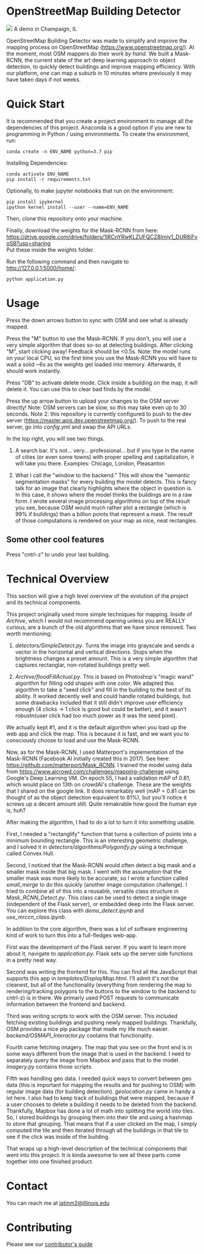 # OpenStreetMap Building Detector

![](demo.gif)
A demo in Champaign, IL

OpenStreetMap Building Detector was made to simplify and improve the mapping process on OpenStreetMap (https://www.openstreetmap.org/). At the moment, most OSM mappers do their work _by hand_. We built a Mask-RCNN, the current state of the art deep learning approach to object detection, to quickly detect buildings and improve mapping efficiency. With our platform, one can map a suburb in 10 minutes where previously it may have taken days if not weeks.

# Quick Start
It is recommended that you create a project environment to manage all the dependencies of this project. Anaconda is a good option if you are new to programming in Python / using environments.
To create the environment, run:
```
conda create -n ENV_NAME python=3.7 pip
```
Installing Dependencies:

```
conda activate ENV_NAME
pip install -r requirements.txt
```
Optionally, to make jupyter notebooks that run on the environment:
```
pip install ipykernel
ipython kernel install --user --name=ENV_NAME
```
Then, clone this repository onto your machine.

Finally, download the weights for the Mask-RCNN from here: https://drive.google.com/drive/folders/1IRCnYRwKLZUFQCZ8Imiy1_DUR8iFvoSB?usp=sharing <br>
Put these inside the _weights_ folder.

Run the following command and then navigate to http://127.0.0.1:5000/home/:
```
python application.py
```

# Usage
Press the down arrows button to sync with OSM and see what is already mapped.

Press the "M" button to use the Mask-RCNN. If you don't, you will use a very simple algorithm that does so-so at detecting buildings. After clicking "M", start clicking away! Feedback should be <0.5s. Note: the model runs on your local CPU, so the first time you use the Mask-RCNN you will have to wait a solid ~6s as the weights get loaded into memory. Afterwards, it should work instantly.

Press "DB" to activate delete mode. Click inside a building on the map, it will delete it. You can use this to clear bad finds by the model.

Press the up arrow button to upload your changes to the OSM server directly! Note: OSM servers can be slow, so this may take even up to 30 seconds. Note 2: this repository is currently configured to push to the dev server (https://master.apis.dev.openstreetmap.org/). To push to the real server, go into _config.yml_ and swap the API URLs.

In the top right, you will see two things.

1. A search bar. It's not... very... professional... but if you type in the name of cities (or even some towns) with proper spelling and capitalization, it will take you there. Examples: Chicago, London, Pleasanton

2. What I call the "window to the backend." This will show the "semantic segmentation masks" for every building the model detects. This is fancy talk for an image that clearly highlights where the object in question is. In this case, it shows where the model thinks the buildings are in a raw form. I wrote several image processing algorithms on top of the result you see, because OSM would much rather plot a rectangle (which is 99% if buildings) than a billion points that represent a mask. The result of those computations is rendered on your map as nice, neat rectangles.

## Some other cool features

Press "cntrl-z" to undo your last building.

# Technical Overview

This section will give a high level overview of the evolution of the project and its technical components. <br>

This project originally used more simple techniques for mapping. Inside of _Archive_, which I would not recommend opening unless you are REALLY curious, are a bunch of the old algorithms that we have since removed. Two worth mentioning:

1. _detectors/SimpleDetect.py_. Turns the image into grayscale and sends a vector in the horizontal and vertical directions. Stops when the brightness changes a preset amount. This is a very simple algorithm that captures rectanglar, non-rotated buildings pretty well.

2. _Archive/floodFillActual.py_. This is based on Photoshop's "magic wand" algorithm for filling odd shapes with one color. We adapted this algorithm to take a "seed click" and fill in the building to the best of its ability. It worked decently well and could handle rotated buildings, but some drawbacks included that it still didn't improve user efficiency enough (4 clicks -> 1 click is good but could be better), and it wasn't robustn(user click had too much power as it was the seed pixel).

We actually kept #1, and it is the default algorithm when you load up the web app and click the map. This is because it is fast, and we want you to consciously choose to load and use the Mask-RCNN.

Now, as for the Mask-RCNN, I used Matterport's implementation of the Mask-RCNN (Facebook AI initially created this in 2017). See here: https://github.com/matterport/Mask_RCNN. I trained the model using data from https://www.aicrowd.com/challenges/mapping-challenge using Google's Deep Learning VM. On epoch 55, I had a validation mAP of 0.81, which would place on 13th on crowdAI's challenge. These are the weights that I shared on the google link. It does remarkably well (mAP = 0.81 can be thought of as the object detection equivalent to 81%), but you'll notice it screws up a decent amount still. Quite remakrable how good the human eye is, huh?

After making the algorithm, I had to do a lot to turn it into something usable. <br>

First, I needed a "rectanglify" function that turns a collection of points into a minimum bounding rectangle. This is an interesting geometric challenge, and I solved it in _detectors/algorithms/Polygonify.py_ using a technique called Convex Hull. <br>

Second, I noticed that the Mask-RCNN would often detect a big mask and a smaller mask inside that big mask. I went with the assumption that the smaller mask was more likely to be accurate, so I wrote a function called _small_merge_ to do this quickly (another image computation challenge). I tried to combine all of this into a reusable, versatile class structure in _Mask_RCNN_Detect.py_. This class can be used to detect a single image (independent of the Flask server), or embedded deep into the Flask server. You can explore this class with _demo_detect.ipynb_ and _use_mrccn_class.ipynb_.

In addition to the core algorithm, there was a lot of software engineering kind of work to turn this into a full-fledges web-app. <br>

First was the development of the Flask server. If you want to learn more about it, navigate to _application.py_. Flask sets up the server side functions in a pretty neat way.

Second was writing the frontend for this. You can find all the JavaScript that supports this app in _templates/DisplayMap.html_. I'll admit it's not the cleanest, but all of the functionality (everything from rendering the map to rendering/tracking polygons to the buttons to the window to the backend to cntrl-z) is in there. We primarly used POST requests to communicate information between the frontend and backend.

Third was writing scripts to work with the OSM server. This included fetching existing buildings and pushing newly mapped buildings. Thankfully, OSM provides a nice pip package that made my life much easier. _backend/OSMAPI_Interactor.py_ contains that functionality.

Fourth came fetching imagery. The map that you see on the front end is in some ways different from the image that is used in the backend. I need to separately query the image from Mapbox and pass that to the model. _imagery.py_ contains those scripts.

Fifth was handling geo data. I needed quick ways to convert between geo data (this is important for mapping the results and for pushing to OSM) with regular image data (for building detection). _geolocation.py_ came in handy a lot here. I also had to keep track of buildings that were mapped, because if a user chooses to delete a building it needs to be deleted from the backend. Thankfully, Mapbox has done a lot of math into splitting the world into tiles. So, I stored buildings by grouping them into their tile and using a hashmap to store that grouping. That means that if a user clicked on the map, I simply computed the tile and then iterated through all the buildings in that tile to see if the click was inside of the building.

That wraps up a high-level description of the technical components that went into this project. It is kinda awesome to see all these parts come together into one finished product.


# Contact
You can reach me at jatinm2@illinois.edu

# Contributing
Please see our [contributor's guide](https://github.com/jmather625/OSM_buildingdetector/blob/master/CONTRIBUTING.md)
